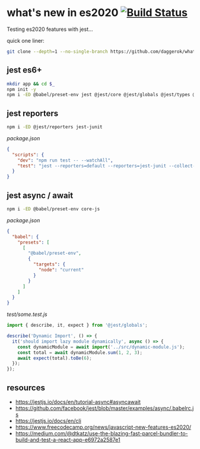 # what's new in es2020 [![Build Status](https://travis-ci.org/daggerok/whats-new-in-es2020.svg?branch=master)](https://travis-ci.org/daggerok/whats-new-in-es2020)
Testing es2020 features with jest...

quick one liner:

```bash
git clone --depth=1 --no-single-branch https://github.com/daggerok/whats-new-in-es2020 app && cd $_ && npm i && npm t
```

## jest es6+

```bash
mkdir app && cd $_
npm init -y
npm i -ED @babel/preset-env jest @jest/core @jest/globals @jest/types @types/jest @types/node
```

## jest reporters

```bash
npm i -ED @jest/reporters jest-junit 
```

_package.json_

```json
{
  "scripts": {
    "dev": "npm run test -- --watchAll",
    "test": "jest --reporters=default --reporters=jest-junit --collect-coverage"
  }
}
```

## jest async / await

```bash
npm i -ED @babel/preset-env core-js
```

_package.json_

```json
{
  "babel": {
    "presets": [
      [
        "@babel/preset-env",
        {
          "targets": {
            "node": "current"
          }
        }
      ]
    ]
  }
}
```

_test/some.test.js_

```js
import { describe, it, expect } from '@jest/globals';

describe('Dynamic Import', () => {
  it('should import lazy module dynamically', async () => {
    const dynamicModule = await import('../src/dynamic-module.js');
    const total = await dynamicModule.sum(1, 2, 3);
    await expect(total).toBe(6);
  });
});
```

## resources

* https://jestjs.io/docs/en/tutorial-async#asyncawait
* https://github.com/facebook/jest/blob/master/examples/async/.babelrc.js
* https://jestjs.io/docs/en/cli
* https://www.freecodecamp.org/news/javascript-new-features-es2020/
* https://medium.com/@dtkatz/use-the-blazing-fast-parcel-bundler-to-build-and-test-a-react-app-e6972a2587e1

